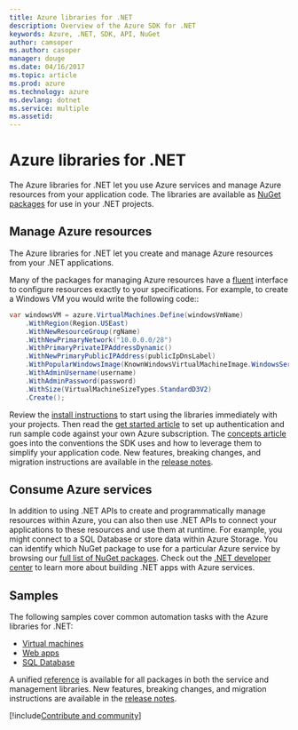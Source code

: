 ```yaml
---
title: Azure libraries for .NET
description: Overview of the Azure SDK for .NET
keywords: Azure, .NET, SDK, API, NuGet
author: camsoper
ms.author: casoper
manager: douge
ms.date: 04/16/2017
ms.topic: article
ms.prod: azure
ms.technology: azure
ms.devlang: dotnet
ms.service: multiple
ms.assetid: 
---
```


# Azure libraries for .NET

The Azure libraries for .NET let you use Azure services and manage Azure resources from your application code. The libraries are available as [NuGet packages](dotnet-sdk-azure-install.md) for use in your .NET projects. 

## Manage Azure resources

The Azure libraries for .NET let you create and manage Azure resources from your .NET applications.

Many of the packages for managing Azure resources have a [fluent](dotnet-sdk-azure-concepts.md) interface to configure resources exactly to your specifications. For example, to create a Windows VM you would write the following code::

```csharp
var windowsVM = azure.VirtualMachines.Define(windowsVmName)
    .WithRegion(Region.USEast)
    .WithNewResourceGroup(rgName)
    .WithNewPrimaryNetwork("10.0.0.0/28")
    .WithPrimaryPrivateIPAddressDynamic()
    .WithNewPrimaryPublicIPAddress(publicIpDnsLabel)
    .WithPopularWindowsImage(KnownWindowsVirtualMachineImage.WindowsServer2012R2Datacenter)
    .WithAdminUsername(username)
    .WithAdminPassword(password)
    .WithSize(VirtualMachineSizeTypes.StandardD3V2)
    .Create();
 ```

Review the [install instructions](dotnet-sdk-azure-install.md) to start using the libraries immediately with your projects. Then read the [get started article](dotnet-sdk-azure-get-started.md) to set up authentication and run sample code against your own Azure subscription.  The [concepts article](dotnet-sdk-azure-concepts.md) goes into the conventions the SDK uses and how to leverage them to simplify your application code. New features, breaking changes, and migration instructions are available in the [release notes](dotnet-sdk-azure-release-notes.md).

## Consume Azure services

In addition to using .NET APIs to create and programmatically manage resources within Azure, you can also then use .NET APIs to connect your applications to these resources and use them at runtime.  For example, you might connect to a SQL Database or store data within Azure Storage.  You can identify which NuGet package to use for a particular Azure service by browsing our [full list of NuGet packages](/dotnet-sdk-azure-install/#data).  Check out the [.NET developer center](https://azure.microsoft.com/develop/net/) to learn more about building .NET apps with Azure services.

## Samples

The following samples cover common automation tasks with the Azure libraries for .NET:

- [Virtual machines](dotnet-sdk-azure-virtual-machine-samples.md)
- [Web apps](dotnet-sdk-azure-web-apps-samples.md)
- [SQL Database](dotnet-sdk-azure-sql-database-samples.md)

A unified [reference](https://docs.microsoft.com/dotnet/api) is available for all packages in both the service and management libraries. New features, breaking changes, and migration instructions are available in the [release notes](dotnet-sdk-azure-release-notes.md).

[!include[Contribute and community](includes/contribute.md)]
